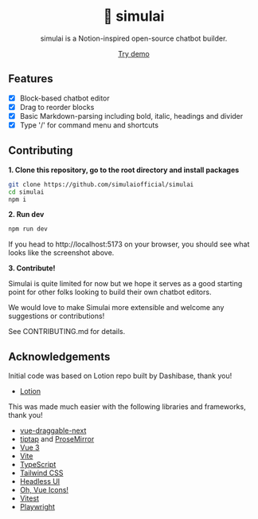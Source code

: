 <h1 align="center"><b>🤖 simulai</b></h1>
<p align="center">
  simulai is a Notion-inspired open-source chatbot builder.
</p>
<p align="center">
  <a href="https://www.simulai.co" target="_blank">Try demo</a>
</p>

[//]: # (<p align="center">)

[//]: # (  <img src="https://github.com/simulaiofficial/simulai/blob/main/assets/simulai.png" style="border-radius: 10px;" />)

[//]: # (</p>)

## Features

- [x] Block-based chatbot editor
- [x] Drag to reorder blocks
- [x] Basic Markdown-parsing including bold, italic, headings and divider
- [x] Type '/' for command menu and shortcuts

## Contributing

**1. Clone this repository, go to the root directory and install packages**

```bash
git clone https://github.com/simulaiofficial/simulai
cd simulai
npm i
```

**2. Run dev**

```bash
npm run dev
```

If you head to http://localhost:5173 on your browser, you should see what looks like the screenshot above.

**3. Contribute!**

Simulai is quite limited for now but we hope it serves as a good starting point for other folks looking to build their own chatbot editors.

We would love to make Simulai more extensible and welcome any suggestions or contributions!

See CONTRIBUTING.md for details.

## Acknowledgements

Initial code was based on Lotion repo built by Dashibase, thank you!

- [Lotion](https://github.com/Dashibase/lotion)

This was made much easier with the following libraries and frameworks, thank you!

- [vue-draggable-next](https://github.com/anish2690/vue-draggable-next)
- [tiptap](https://tiptap.dev/) and [ProseMirror](https://prosemirror.net/)
- [Vue 3](https://vuejs.org/)
- [Vite](https://vitejs.dev/)
- [TypeScript](https://www.typescriptlang.org/)
- [Tailwind CSS](https://tailwindcss.com/)
- [Headless UI](https://headlessui.dev/)
- [Oh, Vue Icons!](https://oh-vue-icons.js.org/)
- [Vitest](https://vitest.dev/)
- [Playwright](https://playwright.dev/)
